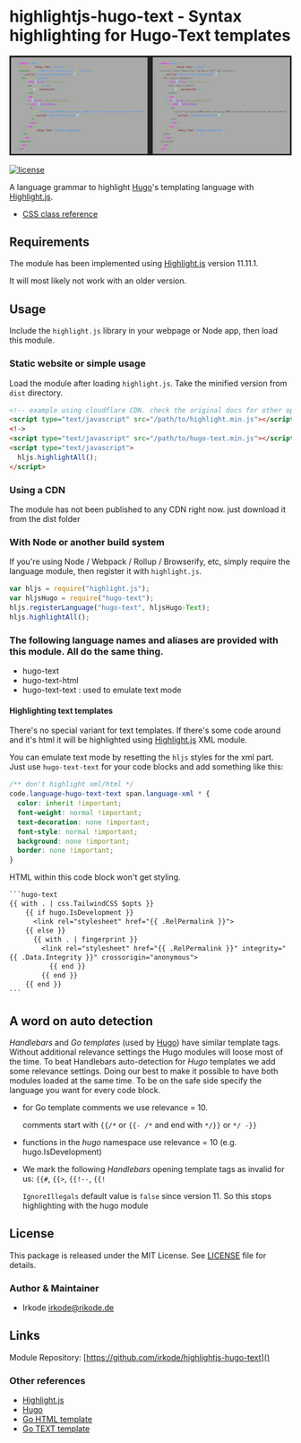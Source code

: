 # highlightjs-hugo-text - Syntax highlighting for Hugo-Text templates

![preview](preview.png)

[![license](https://badgen.net/badge/license/MIT/blue)](LICENSE)

A language grammar to highlight [Hugo][]'s templating language with [Highlight.js][].

- [CSS class reference](css-class-reference.md)

## Requirements

The module has been implemented using [Highlight.js][] version 11.11.1.

It will most likely not work with an older version.

## Usage

Include the `highlight.js` library in your webpage or Node app, then load this module.

### Static website or simple usage

Load the module after loading `highlight.js`. Take the minified version from `dist` directory.

```html
<!-- example using cloudflare CDN. check the original docs for other options -->
<script type="text/javascript" src="/path/to/highlight.min.js"></script>
<!->
<script type="text/javascript" src="/path/to/hugo-text.min.js"></script>
<script type="text/javascript">
  hljs.highlightAll();
</script>
```

### Using a CDN

The module has not been published to any CDN right now. just download it from the dist folder

<!-- TODO: publish to a CDN later

### Using directly from the UNPKG CDN

```html
<script
   type="text/javascript"
   src="https://unpkg.com/highlightjs-hugo-text@0.1.0/dist/hugo-text.min.js"
></script>
```

-  More info: <https://unpkg.com>
-->

### With Node or another build system

If you're using Node / Webpack / Rollup / Browserify, etc, simply require the language module, then register it with
`highlight.js`.

```javascript
var hljs = require("highlight.js");
var hljsHugo = require("hugo-text");
hljs.registerLanguage("hugo-text", hljsHugo-Text);
hljs.highlightAll();
```

### The following language names and aliases are provided with this module. All do the same thing.

- hugo-text
- hugo-text-html
- hugo-text-text : used to emulate text mode

#### Highlighting text templates

There's no special variant for text templates. If there's some code around and it's html it will be highlighted using
[Highlight.js][] XML module.

You can emulate text mode by resetting the `hljs` styles for the xml part. Just use `hugo-text-text` for your code blocks
and add something like this:

```css
/** don't highlight xml/html */
code.language-hugo-text-text span.language-xml * {
  color: inherit !important;
  font-weight: normal !important;
  text-decoration: none !important;
  font-style: normal !important;
  background: none !important;
  border: none !important;
}
```

HTML within this code block won't get styling.

````
```hugo-text
{{ with . | css.TailwindCSS $opts }}
    {{ if hugo.IsDevelopment }}
      <link rel="stylesheet" href="{{ .RelPermalink }}">
    {{ else }}
      {{ with . | fingerprint }}
        <link rel="stylesheet" href="{{ .RelPermalink }}" integrity="{{ .Data.Integrity }}" crossorigin="anonymous">
          {{ end }}
        {{ end }}
    {{ end }}
```
````

## A word on auto detection

_Handlebars_ and _Go templates_ (used by [Hugo][]) have similar template tags. Without additional relevance settings the
Hugo modules will loose most of the time. To beat Handlebars auto-detection for _Hugo_ templates we add some relevance
settings. Doing our best to make it possible to have both modules loaded at the same time. To be on the safe side
specify the language you want for every code block.

- for Go template comments we use relevance = 10.

  comments start with `{{/*` or `{{- /*` and end with `*/}}` or `*/ -}}`

- functions in the _hugo_ namespace use relevance = 10 (e.g. hugo.IsDevelopment)

- We mark the following _Handlebars_ opening template tags as invalid for us: `{{#`, `{{>`, `{{!--`, `{{!`

  `IgnoreIllegals` default value is `false` since version 11. So this stops highlighting with the hugo module

## License

This package is released under the MIT License. See [LICENSE](LICENSE) file for details.

### Author & Maintainer

- Irkode <irkode@rikode.de>

## Links

Module Repository: [https://github.com/irkode/highlightjs-hugo-text]()

### Other references

- [Highlight.js][]
- [Hugo][]
- [Go HTML template](https://pkg.go.dev/html/template)
- [Go TEXT template](https://pkg.go.dev/text/template)

[Highlight.js]: https://highlightjs.org/
[Hugo]: https://gohugo.io/

